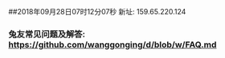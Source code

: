 ##2018年09月28日07时12分07秒 新址: 159.65.220.124
### 兔友常见问题及解答: https://github.com/wanggonging/d/blob/w/FAQ.md
